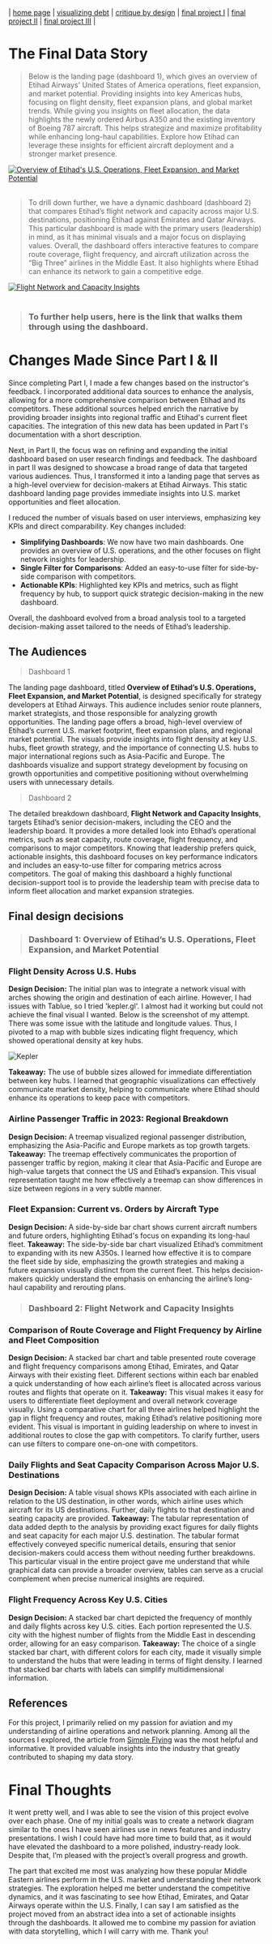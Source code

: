 | [home page](https://dsahil12.github.io/SahilDesai-Portfolio/) | [visualizing debt](visualizing-government-debt) | [critique by design](critique-by-design) | [final project I](final-project-part-one) | [final project II](final-project-part-two) | [final project III](final-project-part-three) |

# The Final Data Story
> Below is the landing page (dashboard 1), which gives an overview of Etihad Airways' United States of America operations, fleet expansion, and market potential. Providing insights into key Americas hubs, focusing on flight density, fleet expansion plans, and global market trends. While giving you insights on fleet allocation, the data highlights the newly ordered Airbus A350 and the existing inventory of Boeing 787 aircraft. This helps strategize and maximize profitability while enhancing long-haul capabilities. Explore how Etihad can leverage these insights for efficient aircraft deployment and a stronger market presence.
<div class="tableauPlaceholder" id="viz1728153109713" style="position: relative;">
    <noscript>
        <a href="#">
            <img alt="Overview of Etihad's U.S. Operations, Fleet Expansion, and Market Potential"
                 src="https://public.tableau.com/static/images/Fi/FinalProject_17280005525260/OverviewofEtihadsU_S_OperationsFleetExpansionandMarketPotential/1_rss.png"
                 style="border: none;" />
        </a>
    </noscript>
    <object class="tableauViz" style="display: none;">
        <param name="host_url" value="https%3A%2F%2Fpublic.tableau.com%2F" />
        <param name="embed_code_version" value="3" />
        <param name="site_root" value="" />
        <param name="name" value="FinalProject_17280005525260/OverviewofEtihadsU_S_OperationsFleetExpansionandMarketPotential" />
        <param name="tabs" value="no" />
        <param name="toolbar" value="yes" />
        <param name="static_image" value="https://public.tableau.com/static/images/Fi/FinalProject_17280005525260/OverviewofEtihadsU_S_OperationsFleetExpansionandMarketPotential/1.png" />
        <param name="animate_transition" value="yes" />
        <param name="display_static_image" value="yes" />
        <param name="display_spinner" value="yes" />
        <param name="display_overlay" value="yes" />
        <param name="display_count" value="yes" />
        <param name="language" value="en-US" />
    </object>
</div>

<script type="text/javascript">
    var divElement = document.getElementById('viz1728153109713');
    var vizElement = divElement.getElementsByTagName('object')[0];
    if (divElement.offsetWidth > 800) {
        vizElement.style.width = '1000px';
        vizElement.style.height = '827px';
    } else if (divElement.offsetWidth > 500) {
        vizElement.style.width = '1000px';
        vizElement.style.height = '827px';
    } else {
        vizElement.style.width = '100%';
        vizElement.style.height = '1027px';
    }
    var scriptElement = document.createElement('script');
    scriptElement.src = 'https://public.tableau.com/javascripts/api/viz_v1.js';
    vizElement.parentNode.insertBefore(scriptElement, vizElement);
</script>
<br>

>To drill down further, we have a dynamic dashboard (dashboard 2) that compares Etihad’s flight network and capacity across major U.S. destinations, positioning Etihad against Emirates and Qatar Airways. This particular dashboard is made with the primary users (leadership) in mind, as it has minimal visuals and a major focus on displaying values. Overall, the dashboard offers interactive features to compare route coverage, flight frequency, and aircraft utilization across the “Big Three” airlines in the Middle East. It also highlights where Etihad can enhance its network to gain a competitive edge.

<div class="tableauPlaceholder" id="viz1728153973662" style="position: relative;">
  <noscript>
    <a href="#">
      <img alt="Flight Network and Capacity Insights" src="https://public.tableau.com/static/images/Fi/FinalProject_17281495079240/FlightNetworkandCapacityInsights/1_rss.png" style="border: none" />
    </a>
  </noscript>
  <object class="tableauViz" style="display:none;">
    <param name="host_url" value="https%3A%2F%2Fpublic.tableau.com%2F" />
    <param name="embed_code_version" value="3" />
    <param name="site_root" value="" />
    <param name="name" value="FinalProject_17281495079240/FlightNetworkandCapacityInsights" />
    <param name="tabs" value="no" />
    <param name="toolbar" value="yes" />
    <param name="static_image" value="https://public.tableau.com/static/images/Fi/FinalProject_17281495079240/FlightNetworkandCapacityInsights/1.png" />
    <param name="animate_transition" value="yes" />
    <param name="display_static_image" value="yes" />
    <param name="display_spinner" value="yes" />
    <param name="display_overlay" value="yes" />
    <param name="display_count" value="yes" />
    <param name="language" value="en-US" />
  </object>
</div>

<script type="text/javascript">
  var divElement = document.getElementById('viz1728153973662');
  var vizElement = divElement.getElementsByTagName('object')[0];
  if (divElement.offsetWidth > 800) {
    vizElement.style.width = '1000px';
    vizElement.style.height = '827px';
  } else if (divElement.offsetWidth > 500) {
    vizElement.style.width = '1000px';
    vizElement.style.height = '827px';
  } else {
    vizElement.style.width = '100%';
    vizElement.style.height = '977px';
  }
  var scriptElement = document.createElement('script');
  scriptElement.src = 'https://public.tableau.com/javascripts/api/viz_v1.js';
  vizElement.parentNode.insertBefore(scriptElement, vizElement);
</script>
<br>

> ### To further help users, here is the link that walks them through using the dashboard.

# Changes Made Since Part I & II
Since completing Part I, I made a few changes based on the instructor's feedback. I incorporated additional data sources to enhance the analysis, allowing for a more comprehensive comparison between Etihad and its competitors. These additional sources helped enrich the narrative by providing broader insights into regional traffic and Etihad's current fleet capacities. The integration of this new data has been updated in Part I's documentation with a short description. 

Next, in Part II, the focus was on refining and expanding the initial dashboard based on user research findings and feedback. The dashboard in part II was designed to showcase a broad range of data that targeted various audiences. Thus, I transformed it into a landing page that serves as a high-level overview for decision-makers at Etihad Airways. This static dashboard landing page provides immediate insights into U.S. market opportunities and fleet allocation. 

I reduced the number of visuals based on user interviews, emphasizing key KPIs and direct comparability. Key changes included:
- **Simplifying Dashboards**: We now have two main dashboards. One provides an overview of U.S. operations, and the other focuses on flight network insights for leadership.
- **Single Filter for Comparisons**: Added an easy-to-use filter for side-by-side comparison with competitors.
- **Actionable KPIs**: Highlighted key KPIs and metrics, such as flight frequency by hub, to support quick strategic decision-making in the new dashboard.

Overall, the dashboard evolved from a broad analysis tool to a targeted decision-making asset tailored to the needs of Etihad’s leadership.

## The Audiences
> Dashboard 1

The landing page dashboard, titled **Overview of Etihad’s U.S. Operations, Fleet Expansion, and Market Potential**, is designed specifically for strategy developers at Etihad Airways. This audience includes senior route planners, market strategists, and those responsible for analyzing growth opportunities. The landing page offers a broad, high-level overview of Etihad’s current U.S. market footprint, fleet expansion plans, and regional market potential. The visuals provide insights into flight density at key U.S. hubs, fleet growth strategy, and the importance of connecting U.S. hubs to major international regions such as Asia-Pacific and Europe. The dashboards visualize and support strategy development by focusing on growth opportunities and competitive positioning without overwhelming users with unnecessary details.

> Dashboard 2

The detailed breakdown dashboard, **Flight Network and Capacity Insights**, targets Etihad’s senior decision-makers, including the CEO and the leadership board. It provides a more detailed look into Etihad’s operational metrics, such as seat capacity, route coverage, flight frequency, and comparisons to major competitors. Knowing that leadership prefers quick, actionable insights, this dashboard focuses on key performance indicators and includes an easy-to-use filter for comparing metrics across competitors. The goal of making this dashboard a highly functional decision-support tool is to provide the leadership team with precise data to inform fleet allocation and market expansion strategies.

## Final design decisions
> ### Dashboard 1: Overview of Etihad’s U.S. Operations, Fleet Expansion, and Market Potential

### Flight Density Across U.S. Hubs
**Design Decision:** The initial plan was to integrate a network visual with arches showing the origin and destination of each airline. However, I had issues with Tablue, so I tried 'kepler.gl'. I almost had it working but could not achieve the final visual I wanted. Below is the screenshot of my attempt. There was some issue with the latitude and longitude values. Thus, I pivoted to a map with bubble sizes indicating flight frequency, which showed operational density at key hubs.

![Kepler](kepler.gl.png)

**Takeaway:** The use of bubble sizes allowed for immediate differentiation between key hubs. I learned that geographic visualizations can effectively communicate market density, helping to communicate where Etihad should enhance its operations to keep pace with competitors.

### Airline Passenger Traffic in 2023: Regional Breakdown
**Design Decision:** A treemap visualized regional passenger distribution, emphasizing the Asia-Pacific and Europe markets as top growth targets. **Takeaway:** The treemap effectively communicates the proportion of passenger traffic by region, making it clear that Asia-Pacific and Europe are high-value targets that connect the US and Etihad’s expansion. This visual representation taught me how effectively a treemap can show differences in size between regions in a very subtle manner.

### Fleet Expansion: Current vs. Orders by Aircraft Type
**Design Decision:** A side-by-side bar chart shows current aircraft numbers and future orders, highlighting Etihad's focus on expanding its long-haul fleet. **Takeaway:** The side-by-side bar chart visualized Etihad’s commitment to expanding with its new A350s. I learned how effective it is to compare the fleet side by side, emphasizing the growth strategies and making a future expansion visually distinct from the current fleet. This helps decision-makers quickly understand the emphasis on enhancing the airline’s long-haul capability and rerouting plans.

> ### Dashboard 2: Flight Network and Capacity Insights

### Comparison of Route Coverage and Flight Frequency by Airline and Fleet Composition
**Design Decision:** A stacked bar chart and table presented route coverage and flight frequency comparisons among Etihad, Emirates, and Qatar Airways with their existing fleet. Different sections within each bar enabled a quick understanding of how each airline’s fleet is allocated across various routes and flights that operate on it. **Takeaway:** This visual makes it easy for users to differentiate fleet deployment and overall network coverage visually. Using a comparative chart for all three airlines helped highlight the gap in flight frequency and routes, making Etihad’s relative positioning more evident. This visual is important in guiding leadership on where to invest in additional routes to close the gap with competitors. To clarify further, users can use filters to compare one-on-one with competitors.

### Daily Flights and Seat Capacity Comparison Across Major U.S. Destinations
**Design Decision:** A table visual shows KPIs associated with each airline in relation to the US destination, in other words, which airline uses which aircraft for its US destinations. Further, daily flights to that destination and seating capacity are provided. **Takeaway:** The tabular representation of data added depth to the analysis by providing exact figures for daily flights and seat capacity for each major U.S. destination. The tabular format effectively conveyed specific numerical details, ensuring that senior decision-makers could access them without needing further breakdowns. This particular visual in the entire project gave me understand that while graphical data can provide a broader overview, tables can serve as a crucial complement when precise numerical insights are required.

### Flight Frequency Across Key U.S. Cities
**Design Decision:** A stacked bar chart depicted the frequency of monthly and daily flights across key U.S. cities. Each portion represented the U.S. city with the highest number of flights from the Middle East in descending order, allowing for an easy comparison. **Takeaway:** The choice of a single stacked bar chart, with different colors for each city, made it visually simple to understand the hubs that were leading in terms of flight density. I learned that stacked bar charts with labels can simplify multidimensional information.

## References
For this project, I primarily relied on my passion for aviation and my understanding of airline operations and network planning. Among all the sources I explored, the article from [Simple Flying](https://simpleflying.com/emirates-etihad-qatar-airways-us-networks-comparison/) was the most helpful and informative. It provided valuable insights into the industry that greatly contributed to shaping my data story.

# Final Thoughts
It went pretty well, and I was able to see the vision of this project evolve over each phase. One of my initial goals was to create a network diagram similar to the ones I have seen airlines use in news features and industry presentations. I wish I could have had more time to build that, as it would have elevated the dashboard to a more polished, industry-ready look. Despite that, I’m pleased with the project’s overall progress and growth.

The part that excited me most was analyzing how these popular Middle Eastern airlines perform in the U.S. market and understanding their network strategies. The exploration helped me better understand the competitive dynamics, and it was fascinating to see how Etihad, Emirates, and Qatar Airways operate within the U.S. Finally, I can say I am satisfied as the project moved from an abstract idea into a set of actionable insights through the dashboards. It allowed me to combine my passion for aviation with data storytelling, which I will carry with me. Thank you!
